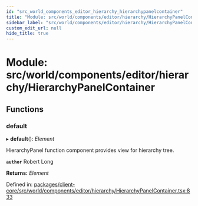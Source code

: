 ```yaml
---
id: "src_world_components_editor_hierarchy_hierarchypanelcontainer"
title: "Module: src/world/components/editor/hierarchy/HierarchyPanelContainer"
sidebar_label: "src/world/components/editor/hierarchy/HierarchyPanelContainer"
custom_edit_url: null
hide_title: true
---
```


# Module: src/world/components/editor/hierarchy/HierarchyPanelContainer

## Functions

### default

▸ **default**(): *Element*

HierarchyPanel function component provides view for hierarchy tree.

**`author`** Robert Long

**Returns:** *Element*

Defined in: [packages/client-core/src/world/components/editor/hierarchy/HierarchyPanelContainer.tsx:833](https://github.com/xr3ngine/xr3ngine/blob/673ad6a5f/packages/client-core/src/world/components/editor/hierarchy/HierarchyPanelContainer.tsx#L833)
